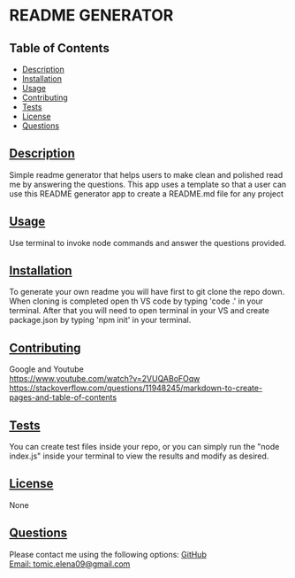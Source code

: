 # README GENERATOR

  
  ## Table of Contents
* [Description](#description)
* [Installation](#installation)
* [Usage](#usage)
* [Contributing](#contributing)
* [Tests](#tests)
* [License](#License)
* [Questions](#questions)
    
## [Description](#table-of-contents)
Simple readme generator that helps users to make clean and polished read me by answering the questions. This app uses a template so that a user can use this README generator app to create a README.md file for any project 
## [Usage](#table-of-contents)
Use terminal to invoke node commands and answer the questions provided.
## [Installation](#table-of-contents)
To generate your own readme you will have first to git clone the repo down. When cloning is completed open th VS code by typing 'code .' in your terminal. After that you will need  to open terminal in your VS and create  package.json  by typing  'npm init' in your terminal.
## [Contributing](#table-of-contents)
Google and Youtube
<br>
https://www.youtube.com/watch?v=2VUQABoFOqw
<br>
https://stackoverflow.com/questions/11948245/markdown-to-create-pages-and-table-of-contents
## [Tests](#table-of-contents)
You can create test files inside your repo, or you can simply run the "node index.js" inside your terminal to view the results and modify as desired.
## [License](#table-of-contents)
None
## [Questions](#table-of-contents)
Please contact me using the following options:
[GitHub](https://github.com/JelenaTomic)
<br>
[Email: tomic.elena09@gmail.com](mailto:tomic.elena09@gmail.com)

